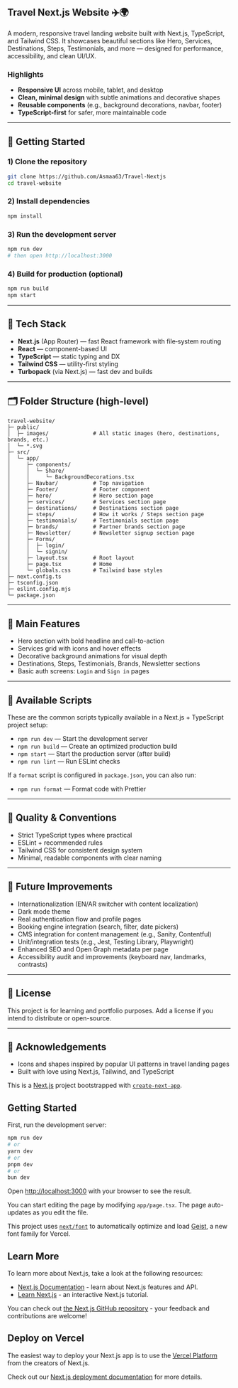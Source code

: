 ## Travel Next.js Website ✈️🌍

A modern, responsive travel landing website built with Next.js, TypeScript, and Tailwind CSS. It showcases beautiful sections like Hero, Services, Destinations, Steps, Testimonials, and more — designed for performance, accessibility, and clean UI/UX.

### Highlights
- **Responsive UI** across mobile, tablet, and desktop
- **Clean, minimal design** with subtle animations and decorative shapes
- **Reusable components** (e.g., background decorations, navbar, footer)
- **TypeScript-first** for safer, more maintainable code

---

## 🚀 Getting Started

### 1) Clone the repository
```bash
git clone https://github.com/Asmaa63/Travel-Nextjs
cd travel-website
```

### 2) Install dependencies
```bash
npm install
```

### 3) Run the development server
```bash
npm run dev
# then open http://localhost:3000
```

### 4) Build for production (optional)
```bash
npm run build
npm start
```

---

## 🧰 Tech Stack
- **Next.js** (App Router) — fast React framework with file‑system routing
- **React** — component-based UI
- **TypeScript** — static typing and DX
- **Tailwind CSS** — utility-first styling
- **Turbopack** (via Next.js) — fast dev and builds

---

## 🗂️ Folder Structure (high-level)
```
travel-website/
├─ public/
│  ├─ images/              # All static images (hero, destinations, brands, etc.)
│  └─ *.svg
├─ src/
│  └─ app/
│     ├─ components/
│     │  └─ Share/
│     │     └─ BackgroundDecorations.tsx
│     ├─ Navbar/           # Top navigation
│     ├─ Footer/           # Footer component
│     ├─ hero/             # Hero section page
│     ├─ services/         # Services section page
│     ├─ destinations/     # Destinations section page
│     ├─ steps/            # How it works / Steps section page
│     ├─ testimonials/     # Testimonials section page
│     ├─ brands/           # Partner brands section page
│     ├─ Newsletter/       # Newsletter signup section page
│     ├─ Forms/
│     │  ├─ login/
│     │  └─ signin/
│     ├─ layout.tsx        # Root layout
│     ├─ page.tsx          # Home
│     └─ globals.css       # Tailwind base styles
├─ next.config.ts
├─ tsconfig.json
├─ eslint.config.mjs
└─ package.json
```

---

## 🧭 Main Features
- Hero section with bold headline and call-to-action
- Services grid with icons and hover effects
- Decorative background animations for visual depth
- Destinations, Steps, Testimonials, Brands, Newsletter sections
- Basic auth screens: `Login` and `Sign in` pages

---

## 📜 Available Scripts
These are the common scripts typically available in a Next.js + TypeScript project setup:

- `npm run dev` — Start the development server
- `npm run build` — Create an optimized production build
- `npm start` — Start the production server (after build)
- `npm run lint` — Run ESLint checks

If a `format` script is configured in `package.json`, you can also run:

- `npm run format` — Format code with Prettier

---

## 🧪 Quality & Conventions
- Strict TypeScript types where practical
- ESLint + recommended rules
- Tailwind CSS for consistent design system
- Minimal, readable components with clear naming

---

## 🔭 Future Improvements
- Internationalization (EN/AR switcher with content localization)
- Dark mode theme
- Real authentication flow and profile pages
- Booking engine integration (search, filter, date pickers)
- CMS integration for content management (e.g., Sanity, Contentful)
- Unit/integration tests (e.g., Jest, Testing Library, Playwright)
- Enhanced SEO and Open Graph metadata per page
- Accessibility audit and improvements (keyboard nav, landmarks, contrasts)

---

## 📄 License
This project is for learning and portfolio purposes. Add a license if you intend to distribute or open-source.

---

## 🙌 Acknowledgements
- Icons and shapes inspired by popular UI patterns in travel landing pages
- Built with love using Next.js, Tailwind, and TypeScript

This is a [Next.js](https://nextjs.org) project bootstrapped with [`create-next-app`](https://nextjs.org/docs/app/api-reference/cli/create-next-app).

## Getting Started

First, run the development server:

```bash
npm run dev
# or
yarn dev
# or
pnpm dev
# or
bun dev
```

Open [http://localhost:3000](http://localhost:3000) with your browser to see the result.

You can start editing the page by modifying `app/page.tsx`. The page auto-updates as you edit the file.

This project uses [`next/font`](https://nextjs.org/docs/app/building-your-application/optimizing/fonts) to automatically optimize and load [Geist](https://vercel.com/font), a new font family for Vercel.

## Learn More

To learn more about Next.js, take a look at the following resources:

- [Next.js Documentation](https://nextjs.org/docs) - learn about Next.js features and API.
- [Learn Next.js](https://nextjs.org/learn) - an interactive Next.js tutorial.

You can check out [the Next.js GitHub repository](https://github.com/vercel/next.js) - your feedback and contributions are welcome!

## Deploy on Vercel

The easiest way to deploy your Next.js app is to use the [Vercel Platform](https://vercel.com/new?utm_medium=default-template&filter=next.js&utm_source=create-next-app&utm_campaign=create-next-app-readme) from the creators of Next.js.

Check out our [Next.js deployment documentation](https://nextjs.org/docs/app/building-your-application/deploying) for more details.
